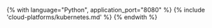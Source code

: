 {% with language="Python", application_port="8080" %}
{% include 'cloud-platforms/kubernetes.md' %}
{% endwith %}
